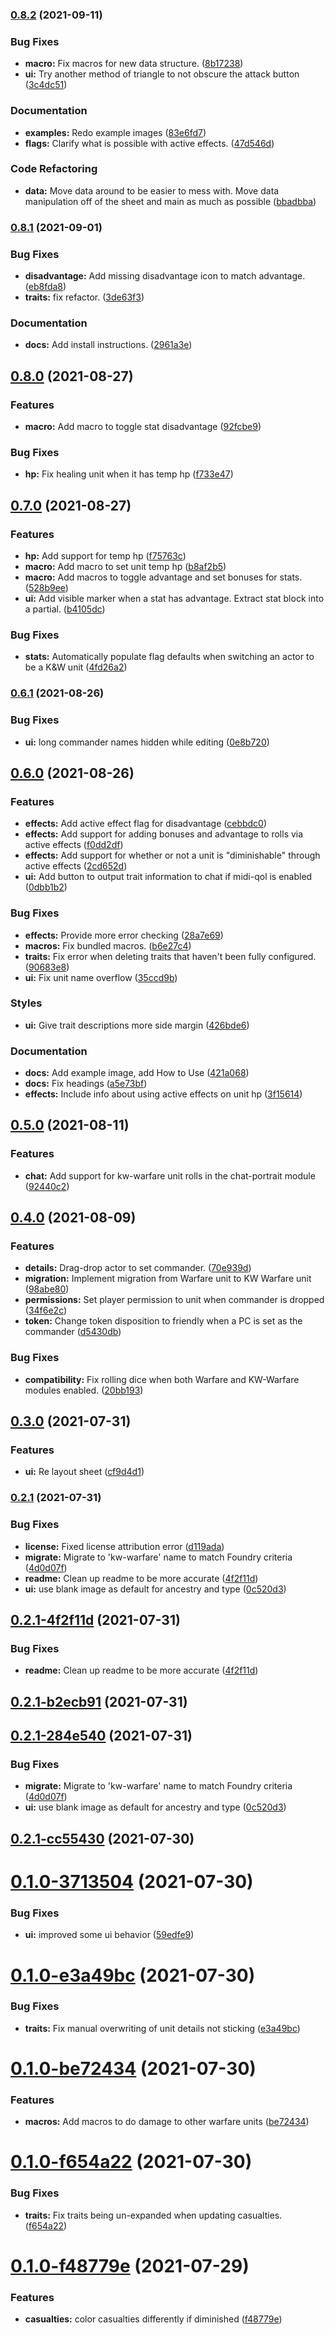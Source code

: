### [0.8.2](https://github.com/Mejari/kw_warfare/compare/v0.8.1...v0.8.2) (2021-09-11)


### Bug Fixes

* **macro:** Fix macros for new data structure. ([8b17238](https://github.com/Mejari/kw_warfare/commit/8b17238bcab8813e7f91d0c95dbc95639f7611c4))
* **ui:** Try another method of triangle to not obscure the attack button ([3c4dc51](https://github.com/Mejari/kw_warfare/commit/3c4dc51ee1f11ca4b6c2cfd1c7553507dc9ba843))


### Documentation

* **examples:** Redo example images ([83e6fd7](https://github.com/Mejari/kw_warfare/commit/83e6fd7c373390d2e8d01535a786734d17a1de2f))
* **flags:** Clarify what is possible with active effects. ([47d546d](https://github.com/Mejari/kw_warfare/commit/47d546d0585232ec9cda893d20052307a398e8a9))


### Code Refactoring

* **data:** Move data around to be easier to mess with. Move data manipulation off of the sheet and main as much as possible ([bbadbba](https://github.com/Mejari/kw_warfare/commit/bbadbba896c1e4f4c1e332c6f1ddd28c10e4773e))


### [0.8.1](https://github.com/Mejari/kw_warfare/compare/v0.8.0...v0.8.1) (2021-09-01)


### Bug Fixes

* **disadvantage:** Add missing disadvantage icon to match advantage. ([eb8fda8](https://github.com/Mejari/kw_warfare/commit/eb8fda80643f0a2ac6b935a2e80505f6cd106892))
* **traits:** fix refactor. ([3de63f3](https://github.com/Mejari/kw_warfare/commit/3de63f35aaa1e0db22da1ae8489fb541df0cea20))


### Documentation

* **docs:** Add install instructions. ([2961a3e](https://github.com/Mejari/kw_warfare/commit/2961a3ebdf2ca678ce4f2a4615ba8cd816569aa4))


## [0.8.0](https://github.com/Mejari/kw_warfare/compare/v0.7.0...v0.8.0) (2021-08-27)


### Features

* **macro:** Add macro to toggle stat disadvantage ([92fcbe9](https://github.com/Mejari/kw_warfare/commit/92fcbe9cce7565cce47304c75e2d73dffb22ac54))


### Bug Fixes

* **hp:** Fix healing unit when it has temp hp ([f733e47](https://github.com/Mejari/kw_warfare/commit/f733e47c97b9cb403027c4a51b33577e8849ecb4))


## [0.7.0](https://github.com/Mejari/kw_warfare/compare/v0.6.1...v0.7.0) (2021-08-27)


### Features

* **hp:** Add support for temp hp ([f75763c](https://github.com/Mejari/kw_warfare/commit/f75763cad0468831a071be47062158e528732827))
* **macro:** Add macro to set unit temp hp ([b8af2b5](https://github.com/Mejari/kw_warfare/commit/b8af2b579190e3764b83ce7df8306bec2c464d88))
* **macro:** Add macros to toggle advantage and set bonuses for stats. ([528b9ee](https://github.com/Mejari/kw_warfare/commit/528b9ee38ce39417c25d5610072dd6239e632aaf))
* **ui:** Add visible marker when a stat has advantage. Extract stat block into a partial. ([b4105dc](https://github.com/Mejari/kw_warfare/commit/b4105dcd8bac2e151bc146bbc152a320c6a11f50))


### Bug Fixes

* **stats:** Automatically populate flag defaults when switching an actor to be a K&W unit ([4fd26a2](https://github.com/Mejari/kw_warfare/commit/4fd26a2b076bce3e0e2f4af9d96fcbbc48cf444b))


### [0.6.1](https://github.com/Mejari/kw_warfare/compare/v0.6.0...v0.6.1) (2021-08-26)


### Bug Fixes

* **ui:** long commander names hidden while editing ([0e8b720](https://github.com/Mejari/kw_warfare/commit/0e8b720ca1b89e22e00fb668b223fbbe1d021468))


## [0.6.0](https://github.com/Mejari/kw_warfare/compare/v0.5.0...v0.6.0) (2021-08-26)


### Features

* **effects:** Add active effect flag for disadvantage ([cebbdc0](https://github.com/Mejari/kw_warfare/commit/cebbdc0f83dcd0d767e7e3db7bc0bcabff221d63))
* **effects:** Add support for adding bonuses and advantage to rolls via active effects ([f0dd2df](https://github.com/Mejari/kw_warfare/commit/f0dd2dfb1a56812a3772e9333bf25475f4763a62))
* **effects:** Add support for whether or not a unit is "diminishable" through active effects ([2cd652d](https://github.com/Mejari/kw_warfare/commit/2cd652d553766d3478440025869f46bbb3803f6e))
* **ui:** Add button to output trait information to chat if midi-qol is enabled ([0dbb1b2](https://github.com/Mejari/kw_warfare/commit/0dbb1b243a1d8629a99d734f7ff0f1f900b22658))


### Bug Fixes

* **effects:** Provide more error checking ([28a7e69](https://github.com/Mejari/kw_warfare/commit/28a7e698d223471fb24b694684096132ff4afdb8))
* **macros:** Fix bundled macros. ([b6e27c4](https://github.com/Mejari/kw_warfare/commit/b6e27c4c24eb26376fe410f36b25bb8df1de9f04))
* **traits:** Fix error when deleting traits that haven't been fully configured. ([90683e8](https://github.com/Mejari/kw_warfare/commit/90683e8f793f4f6e2f7684230ed7296e7d62faf2))
* **ui:** Fix unit name overflow ([35ccd9b](https://github.com/Mejari/kw_warfare/commit/35ccd9bc7f1f21a039bddee5dda4d2701b24e616))


### Styles

* **ui:** Give trait descriptions more side margin ([426bde6](https://github.com/Mejari/kw_warfare/commit/426bde665e368083f04023f5c4ad7e664b3fa4bb))


### Documentation

* **docs:** Add example image, add How to Use ([421a068](https://github.com/Mejari/kw_warfare/commit/421a0685a251d87a3e9a0193622665a5c75472e0))
* **docs:** Fix headings ([a5e73bf](https://github.com/Mejari/kw_warfare/commit/a5e73bf2f956f76f27e2976f2f1ec68cf9e03be5))
* **effects:** Include info about using active effects on unit hp ([3f15614](https://github.com/Mejari/kw_warfare/commit/3f15614ee9cedc98f05da0b287d7076acc45736d))


## [0.5.0](https://github.com/Mejari/kw_warfare/compare/v0.4.0...v0.5.0) (2021-08-11)


### Features

* **chat:** Add support for kw-warfare unit rolls in the chat-portrait module ([92440c2](https://github.com/Mejari/kw_warfare/commit/92440c2b7d5250f5fba485c651ea01ce208cc5c1))


## [0.4.0](https://github.com/Mejari/kw_warfare/compare/v0.3.0...v0.4.0) (2021-08-09)


### Features

* **details:** Drag-drop actor to set commander. ([70e939d](https://github.com/Mejari/kw_warfare/commit/70e939da69a1ae3702b6d9ca7624b281cde28095))
* **migration:** Implement migration from Warfare unit to KW Warfare unit ([98abe80](https://github.com/Mejari/kw_warfare/commit/98abe80a658cb3fad4cfe6e0502297aa33dc62a4))
* **permissions:** Set player permission to unit when commander is dropped ([34f6e2c](https://github.com/Mejari/kw_warfare/commit/34f6e2c79e1ef638599d728d1a47a565e18aadcf))
* **token:** Change token disposition to friendly when a PC is set as the commander ([d5430db](https://github.com/Mejari/kw_warfare/commit/d5430db55f827093a99859da3d543896f2d2c8a2))


### Bug Fixes

* **compatibility:** Fix rolling dice when both Warfare and KW-Warfare modules enabled. ([20bb193](https://github.com/Mejari/kw_warfare/commit/20bb193792e3ea4306e5bfe70018aa55e202f257))


## [0.3.0](https://github.com/Mejari/kw_warfare/compare/v0.2.1...v0.3.0) (2021-07-31)


### Features

* **ui:** Re layout sheet ([cf9d4d1](https://github.com/Mejari/kw_warfare/commit/cf9d4d1a1eab997eefc39cbe9d9c1b484cbe6aa1))


### [0.2.1](https://github.com/Mejari/kw_warfare/compare/v0.2.0...v0.2.1) (2021-07-31)


### Bug Fixes

* **license:** Fixed license attribution error ([d119ada](https://github.com/Mejari/kw_warfare/commit/d119ada6a229f2ce19f8ffd565e9eccf1b931bd1))
* **migrate:** Migrate to 'kw-warfare' name to match Foundry criteria ([4d0d07f](https://github.com/Mejari/kw_warfare/commit/4d0d07f3296e94fa1266dfb4d621bf0393a9c9e5))
* **readme:** Clean up readme to be more accurate ([4f2f11d](https://github.com/Mejari/kw_warfare/commit/4f2f11d1ee47039899066c7f4906095023b75cfa))
* **ui:** use blank image as default for ancestry and type ([0c520d3](https://github.com/Mejari/kw_warfare/commit/0c520d3471075ed8590d77a34af7ab715c774718))


## [0.2.1-4f2f11d](https://github.com/Mejari/kw_warfare/compare/v0.2.1-b2ecb91...v0.2.1-4f2f11d) (2021-07-31)


### Bug Fixes

* **readme:** Clean up readme to be more accurate ([4f2f11d](https://github.com/Mejari/kw_warfare/commit/4f2f11d))




## [0.2.1-b2ecb91](https://github.com/Mejari/kw_warfare/compare/v0.2.1-284e540...v0.2.1-b2ecb91) (2021-07-31)




## [0.2.1-284e540](https://github.com/Mejari/kw_warfare/compare/v0.2.1-cc55430...v0.2.1-284e540) (2021-07-31)


### Bug Fixes

* **migrate:** Migrate to 'kw-warfare' name to match Foundry criteria ([4d0d07f](https://github.com/Mejari/kw_warfare/commit/4d0d07f))
* **ui:** use blank image as default for ancestry and type ([0c520d3](https://github.com/Mejari/kw_warfare/commit/0c520d3))




## [0.2.1-cc55430](https://github.com/Mejari/kw_warfare/compare/v0.2.0...v0.2.1-cc55430) (2021-07-30)




# [0.1.0-3713504](https://github.com/Mejari/kw_warfare/compare/v0.1.0-e3a49bc...v0.1.0-3713504) (2021-07-30)


### Bug Fixes

* **ui:** improved some ui behavior ([59edfe9](https://github.com/Mejari/kw_warfare/commit/59edfe9))




# [0.1.0-e3a49bc](https://github.com/Mejari/kw_warfare/compare/v0.1.0-be72434...v0.1.0-e3a49bc) (2021-07-30)


### Bug Fixes

* **traits:** Fix manual overwriting of unit details not sticking ([e3a49bc](https://github.com/Mejari/kw_warfare/commit/e3a49bc))




# [0.1.0-be72434](https://github.com/Mejari/kw_warfare/compare/v0.1.0-f654a22...v0.1.0-be72434) (2021-07-30)


### Features

* **macros:** Add macros to do damage to other warfare units ([be72434](https://github.com/Mejari/kw_warfare/commit/be72434))




# [0.1.0-f654a22](https://github.com/Mejari/kw_warfare/compare/v0.1.0-71d470e...v0.1.0-f654a22) (2021-07-30)


### Bug Fixes

* **traits:** Fix traits being un-expanded when updating casualties. ([f654a22](https://github.com/Mejari/kw_warfare/commit/f654a22))


# [0.1.0-f48779e](https://github.com/Mejari/kw_warfare/compare/v0.0.1-dd0afc0...v0.1.0-f48779e) (2021-07-29)


### Features

* **casualties:** color casualties differently if diminished ([f48779e](https://github.com/Mejari/kw_warfare/commit/f48779e))
